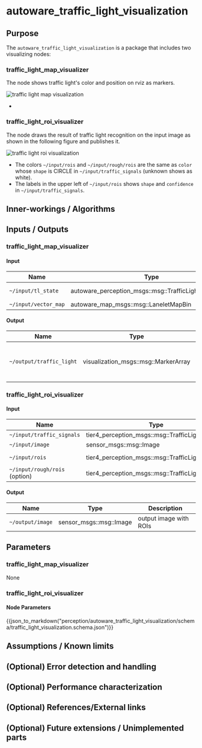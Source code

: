 # autoware_traffic_light_visualization

## Purpose

The `autoware_traffic_light_visualization` is a package that includes two visualizing nodes:

### traffic_light_map_visualizer

The node shows traffic light's color and position on rviz as markers.

![traffic light map visualization](./images/map-visualization.png)

- 

### traffic_light_roi_visualizer

The node draws the result of traffic light recognition on the input image as shown in the following figure and publishes it.

![traffic light roi visualization](./images/roi-visualization.png)

- The colors `~/input/rois` and `~/input/rough/rois` are the same as `color` whose `shape` is CIRCLE in `~/input/traffic_signals` (unknown shows as white).
- The labels in the upper left of `~/input/rois` shows `shape` and `confidence` in `~/input/traffic_signals`.

## Inner-workings / Algorithms

## Inputs / Outputs

### traffic_light_map_visualizer

#### Input

| Name                 | Type                                                  | Description              |
| -------------------- | ----------------------------------------------------- | ------------------------ |
| `~/input/tl_state`   | autoware_perception_msgs::msg::TrafficLightGroupArray | status of traffic lights |
| `~/input/vector_map` | autoware_map_msgs::msg::LaneletMapBin                 | vector map               |

#### Output

| Name                     | Type                                 | Description                                          |
| ------------------------ | ------------------------------------ | ---------------------------------------------------- |
| `~/output/traffic_light` | visualization_msgs::msg::MarkerArray | marker array that indicates status of traffic lights |

### traffic_light_roi_visualizer

#### Input

| Name                          | Type                                             | Description                                                      |
| ----------------------------- | ------------------------------------------------ | ---------------------------------------------------------------- |
| `~/input/traffic_signals`     | tier4_perception_msgs::msg::TrafficLightArray    | status of traffic lights                                         |
| `~/input/image`               | sensor_msgs::msg::Image                          | the image captured by perception cameras                         |
| `~/input/rois`                | tier4_perception_msgs::msg::TrafficLightRoiArray | the ROIs detected by `autoware_traffic_light_fine_detector`      |
| `~/input/rough/rois` (option) | tier4_perception_msgs::msg::TrafficLightRoiArray | the ROIs detected by `autoware_traffic_light_map_based_detector` |

#### Output

| Name             | Type                    | Description            |
| ---------------- | ----------------------- | ---------------------- |
| `~/output/image` | sensor_msgs::msg::Image | output image with ROIs |

## Parameters

### traffic_light_map_visualizer

None

### traffic_light_roi_visualizer


#### Node Parameters

{{json_to_markdown("perception/autoware_traffic_light_visualization/schema/traffic_light_visualization.schema.json")}}

## Assumptions / Known limits

## (Optional) Error detection and handling

## (Optional) Performance characterization

## (Optional) References/External links

## (Optional) Future extensions / Unimplemented parts
